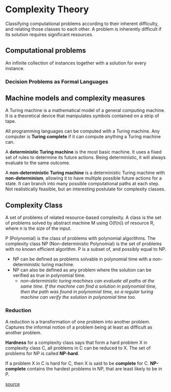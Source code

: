 # Complexity Theory
Classifying computational problems according to their inherent difficulty, and relating those classes to each other. A problem is inherently difficult if its solution requires significant resources.

## Computational problems
An infinite collection of instances together with a solution for every instance.
### Decision Problems as Formal Languages

## Machine models and complexity measures
A Turing machine is a mathematical model of a general computing machine. It is a theoretical device that manipulates symbols contained on a strip of tape.

All programming languages can be computed with a Turing machine. Any computer is **Turing complete** if it can compute anything a Turing machine can.

A **deterministic Turing machine** is the most basic machine. It uses a fixed set of rules to determine its future actions. Being deterministic, it will always evaluate to the same outcome.

A **non-deterministic Turing machine** is a deterministic Turing machine with **non-determinism**, allowing it to have multiple possible future actions for a state. It can branch into many possible computational paths at each step. Not realistically feasible, but an interesting postulate for complexity classes.

## Complexity Class
A set of problems of related resource-based complexity. A class is the set of problems solved by abstract machine M using O(f(n)) of resource R, where n is the size of the input.

P (Polynomial) is the class of problems with polynomial algorithms. The complexity class NP (Non-deterministic Polynomial) is the set of problems with no known efficient algorithm. P is a subset of, and possibly equal to NP.
- NP can be defined as problems solvable in polynomial time with a non-deterministic turing machine.
- NP can also be defined as any problem where the solution can be verified as true in polynomial time.
  - *non-deterministic turing machines can evaluate all paths at the same time. If the machine can find a solution in polynomial time, then the path was found in polynomial time, so a regular turing machine can verify the solution in polynomial time too.*

### Reduction
A reduction is a transformation of one problem into another problem. Captures the informal notion of a problem being at least as difficult as another problem.

**Hardness** for a complexity class says that form a hard problem X in complexity class C, all problems in C can be reduced to X. The set of problems for NP is called **NP-hard**.

If a problem X in C is hard for C, then X is said to be **complete** for C. **NP-complete** contains the hardest problems in NP, that are least likely to be in P.

[source](https://en.wikipedia.org/wiki/Computational_complexity_theory#P_versus_NP_problem)
